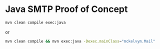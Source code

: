 # Java SMTP Proof of Concept

```bash
mvn clean compile exec:java
```

or

```bash
mvn clean compile && mvn exec:java -Dexec.mainClass="mckelvym.Mail"
```

